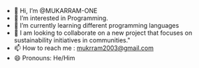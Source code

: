 - 👋 Hi, I’m @MUKARRAM-ONE
- 👀 I’m interested in Programming.
- 🌱 I’m currently learning different programming languages
- 💞️ I am looking to collaborate on a new project that focuses on sustainability initiatives in communities."
- 📫 How to reach me : mukrram2003@gmail.com
- 😄 Pronouns: He/Him

<!---
MUKARRAM-ONE/MUKARRAM-ONE is a ✨ special ✨ repository because its `README.md` (this file) appears on your GitHub profile.
You can click the Preview link to take a look at your changes.
--->
